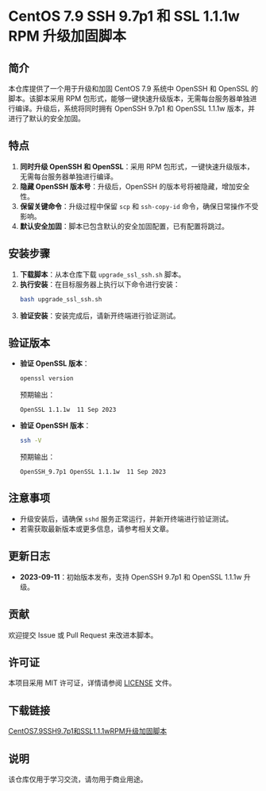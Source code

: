 # CentOS 7.9 SSH 9.7p1 和 SSL 1.1.1w RPM 升级加固脚本

## 简介

本仓库提供了一个用于升级和加固 CentOS 7.9 系统中 OpenSSH 和 OpenSSL 的脚本。该脚本采用 RPM 包形式，能够一键快速升级版本，无需每台服务器单独进行编译。升级后，系统将同时拥有 OpenSSH 9.7p1 和 OpenSSL 1.1.1w 版本，并进行了默认的安全加固。

## 特点

1. **同时升级 OpenSSH 和 OpenSSL**：采用 RPM 包形式，一键快速升级版本，无需每台服务器单独进行编译。
2. **隐藏 OpenSSH 版本号**：升级后，OpenSSH 的版本号将被隐藏，增加安全性。
3. **保留关键命令**：升级过程中保留 `scp` 和 `ssh-copy-id` 命令，确保日常操作不受影响。
4. **默认安全加固**：脚本已包含默认的安全加固配置，已有配置将跳过。

## 安装步骤

1. **下载脚本**：从本仓库下载 `upgrade_ssl_ssh.sh` 脚本。
2. **执行安装**：在目标服务器上执行以下命令进行安装：
   ```bash
   bash upgrade_ssl_ssh.sh
   ```
3. **验证安装**：安装完成后，请新开终端进行验证测试。

## 验证版本

- **验证 OpenSSL 版本**：
  ```bash
  openssl version
  ```
  预期输出：
  ```
  OpenSSL 1.1.1w  11 Sep 2023
  ```

- **验证 OpenSSH 版本**：
  ```bash
  ssh -V
  ```
  预期输出：
  ```
  OpenSSH_9.7p1 OpenSSL 1.1.1w  11 Sep 2023
  ```

## 注意事项

- 升级安装后，请确保 `sshd` 服务正常运行，并新开终端进行验证测试。
- 若需获取最新版本或更多信息，请参考相关文章。

## 更新日志

- **2023-09-11**：初始版本发布，支持 OpenSSH 9.7p1 和 OpenSSL 1.1.1w 升级。

## 贡献

欢迎提交 Issue 或 Pull Request 来改进本脚本。

## 许可证

本项目采用 MIT 许可证，详情请参阅 [LICENSE](LICENSE) 文件。

## 下载链接
[CentOS7.9SSH9.7p1和SSL1.1.1wRPM升级加固脚本](https://pan.quark.cn/s/e94619c531d0)

## 说明

该仓库仅用于学习交流，请勿用于商业用途。
